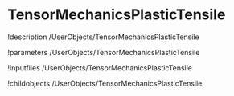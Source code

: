 <!-- MOOSE Documentation Stub: Remove this when content is added. -->

# TensorMechanicsPlasticTensile
!description /UserObjects/TensorMechanicsPlasticTensile

!parameters /UserObjects/TensorMechanicsPlasticTensile

!inputfiles /UserObjects/TensorMechanicsPlasticTensile

!childobjects /UserObjects/TensorMechanicsPlasticTensile
